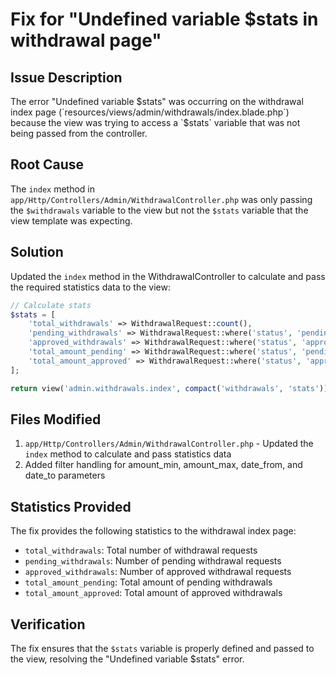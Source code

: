# Fix for "Undefined variable $stats in withdrawal page"

## Issue Description
The error "Undefined variable $stats" was occurring on the withdrawal index page (`resources/views/admin/withdrawals/index.blade.php`) because the view was trying to access a `$stats` variable that was not being passed from the controller.

## Root Cause
The `index` method in `app/Http/Controllers/Admin/WithdrawalController.php` was only passing the `$withdrawals` variable to the view but not the `$stats` variable that the view template was expecting.

## Solution
Updated the `index` method in the WithdrawalController to calculate and pass the required statistics data to the view:

```php
// Calculate stats
$stats = [
    'total_withdrawals' => WithdrawalRequest::count(),
    'pending_withdrawals' => WithdrawalRequest::where('status', 'pending')->count(),
    'approved_withdrawals' => WithdrawalRequest::where('status', 'approved')->count(),
    'total_amount_pending' => WithdrawalRequest::where('status', 'pending')->sum('amount'),
    'total_amount_approved' => WithdrawalRequest::where('status', 'approved')->sum('amount'),
];

return view('admin.withdrawals.index', compact('withdrawals', 'stats'));
```

## Files Modified
1. `app/Http/Controllers/Admin/WithdrawalController.php` - Updated the `index` method to calculate and pass statistics data
2. Added filter handling for amount_min, amount_max, date_from, and date_to parameters

## Statistics Provided
The fix provides the following statistics to the withdrawal index page:
- `total_withdrawals`: Total number of withdrawal requests
- `pending_withdrawals`: Number of pending withdrawal requests
- `approved_withdrawals`: Number of approved withdrawal requests
- `total_amount_pending`: Total amount of pending withdrawals
- `total_amount_approved`: Total amount of approved withdrawals

## Verification
The fix ensures that the `$stats` variable is properly defined and passed to the view, resolving the "Undefined variable $stats" error.